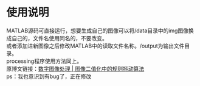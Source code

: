 # 使用说明
MATLAB源码可直接运行，想要生成自己的图像可以将/data目录中的img图像换成自己的，文件名使用同名的，不要改变。<br>
或者添加进新图像之后修改MATLAB中的读取文件名称。/output为输出文件目录。<br>
processing程序使用方法同上。<br>
原博文链接：<a href=http://t.cn/RrcKhbj>数字图像处理 | 图像二值化中的规则抖动算法</a><br>
ps：我也意识到有bug了，正在修改
